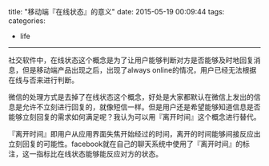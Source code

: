 title: "移动端『在线状态』的意义"
date: 2015-05-19 00:09:44
tags:
categories:
- life
---

社交软件中，在线状态这个概念是为了让用户能够判断对方是否能够及时地回复消息，但是移动端产品出现之后，出现了always online的情况，用户已经无法根据在线与否来进行判断。

微信的处理方式是去掉了在线状态这个概念，好处是大家都默认在微信上发出的信息是允许不立刻进行回复的，就像短信一样。但是用户还是希望能够知道信息是否能够立刻回复的需求如何满足呢？我认为可以用『离开时间』这个概念进行替代。

『离开时间』即用户从应用界面失焦开始经过的时间，离开的时间能够间接反应出立刻回复的可能性。facebook就在自己的聊天系统中使用了『离开时间』的标注，这一指标比在线状态能够能反应对方的状态。
